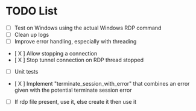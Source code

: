 # TODO List

- [ ] Test on Windows using the actual Windows RDP command
- [ ] Clean up logs
- [ ] Improve error handling, especially with threading
- [ X ] Allow stopping a connection
- [ X ] Stop tunnel connection on RDP thread stopped
- [ ] Unit tests
- [ X ] Implement "terminate_session_with_error" that combines an error given with the potential terminate session error
- [ ] If rdp file present, use it, else create it then use it